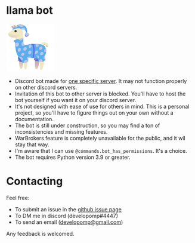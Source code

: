 # llama bot
![llama logo](logo.png)

- Discord bot made for [one specific server](https://discord.gg/HvjrMKS). It may not function properly on other discord servers.
- Invitation of this bot to other server is blocked. You'll have to host the bot yourself if you want it on your discord server.
- It's not designed with ease of use for others in mind. This is a personal project, so you'll have to figure things out on your own without a documentation.
- The bot is still under construction, so you may find a ton of inconsistencies and missing features.
- WarBrokers feature is completely unavailable for the public, and it wil stay that way.
- I'm aware that I can use `@commands.bot_has_permissions`. It's a choice.
- The bot requires Python version 3.9 or greater.

# Contacting
Feel free:
- To submit an issue in the [github issue page](https://github.com/developomp/discord-warbrokers-llama/issues)
- To DM me in discord (developomp#4447)
- To send an email (developomp@gmail.com)

Any feedback is welcomed.
